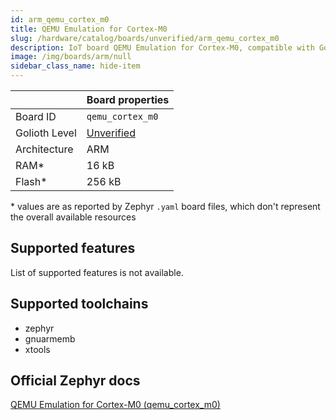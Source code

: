 ```yaml
---
id: arm_qemu_cortex_m0
title: QEMU Emulation for Cortex-M0
slug: /hardware/catalog/boards/unverified/arm_qemu_cortex_m0
description: IoT board QEMU Emulation for Cortex-M0, compatible with Golioth at unverified level.
image: /img/boards/arm/null
sidebar_class_name: hide-item
---
```


[//]: # (This is an auto-generated file, do not edit! Changes to it will be lost upon re-generation)



|                | Board properties     |
| -------------  | -------------------- |
| Board ID       | `qemu_cortex_m0` |
| Golioth Level  | [Unverified](/hardware#unverified-boards) |
| Architecture   | ARM |
| RAM*           | 16 kB |
| Flash*         | 256 kB |

\* values are as reported by Zephyr `.yaml` board files, which don't represent the overall available resources



## Supported features

List of supported features is not available.

## Supported toolchains

* zephyr
* gnuarmemb
* xtools

## Official Zephyr docs

[QEMU Emulation for Cortex-M0 (qemu_cortex_m0)](https://docs.zephyrproject.org/latest/boards/arm/qemu_cortex_m0/doc/index.html)
